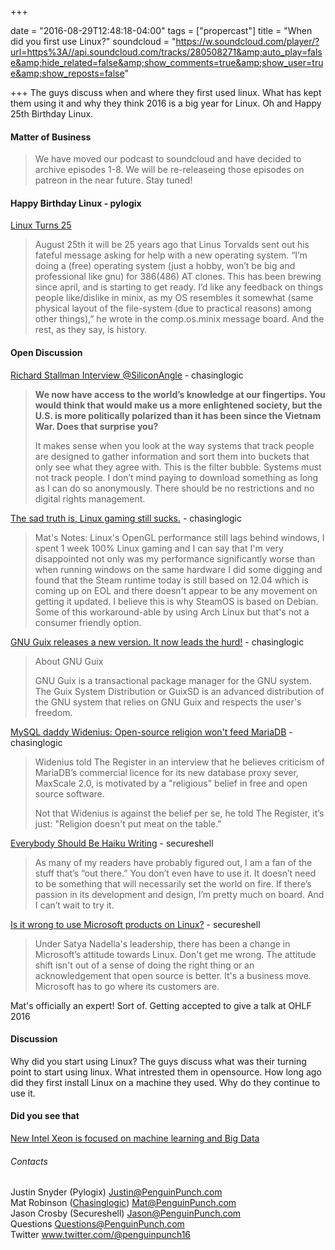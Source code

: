 +++

date = "2016-08-29T12:48:18-04:00" tags = ["propercast"] title = "When did you first use Linux?"
soundcloud = "https://w.soundcloud.com/player/?url=https%3A//api.soundcloud.com/tracks/280508271&amp;auto_play=false&amp;hide_related=false&amp;show_comments=true&amp;show_user=true&amp;show_reposts=false"

+++
The guys discuss when and where they first used linux. What has kept them using it and why they think 2016 is a big year for Linux. Oh and Happy 25th Birthday Linux. 

#### Matter of Business

> We have moved our podcast to soundcloud and have decided to archive episodes 1-8.  We will be re-releaseing those episodes on patreon in the near future. Stay tuned!

#### Happy Birthday Linux - pylogix
[Linux Turns 25](https://techcrunch.com/2016/08/22/happy-25th-birthday-linux/)

> August 25th it will be 25 years ago that Linus Torvalds sent out his fateful message asking for help with a new operating system. “I’m doing a (free) operating system (just a hobby, won’t be big and professional like gnu) for 386(486) AT clones. This has been brewing since april, and is starting to get ready. I’d like any feedback on things people like/dislike in minix, as my OS resembles it somewhat (same physical layout of the file-system (due to practical reasons) among other things),” he wrote in the comp.os.minix message board. And the rest, as they say, is history. 

#### Open Discussion

[Richard Stallman Interview @SiliconAngle](http://siliconangle.com/blog/2016/04/28/gnu-founder-stallman-open-source-is-not-free-software/) - chasinglogic

> **We now have access to the world’s knowledge at our fingertips. You would think that would make us a more enlightened society, but the U.S. is more politically polarized than it has been since the Vietnam War. Does that surprise you?**
> 
> It makes sense when you look at the way systems that track people are designed to gather information and sort them into buckets that only see what they agree with. This is the filter bubble. Systems must not track people. I don’t mind paying to download something as long as I can do so anonymously. There should be no restrictions and no digital rights management.

[The sad truth is, Linux gaming still sucks.](http://www.phoronix.com/scan.php?page=article&item=intel-skl-win10anv&num=1) - chasinglogic

> Mat's Notes: Linux's OpenGL performance still lags behind windows, I spent 1 week 100% Linux gaming and I can say that I'm very disappointed not only was my performance significantly worse than when running windows on the same hardware I did some digging and found that the Steam runtime today is still based on 12.04 which is coming up on EOL and there doesn't appear to be any movement on getting it updated. I believe this is why SteamOS is based on Debian. Some of this workaround-able by using Arch Linux but that's not a consumer friendly option.

[GNU Guix releases a new version. It now leads the hurd!](http://savannah.gnu.org/forum/forum.php?forum_id=8635) - chasinglogic

> About GNU Guix
>
> GNU Guix is a transactional package manager for the GNU system. The Guix System Distribution or GuixSD is an advanced distribution of the GNU system that relies on GNU Guix and respects the user's freedom. 

[MySQL daddy Widenius: Open-source religion won't feed MariaDB](http://www.theregister.co.uk/2016/08/24/monty_interview/) - chasinglogic

> Widenius told The Register in an interview that he believes criticism of MariaDB’s commercial licence for its new database proxy sever, MaxScale 2.0, is motivated by a "religious" belief in free and open source software.
>
> Not that Widenius is against the belief per se, he told The Register, it’s just: "Religion doesn't put meat on the table."

[Everybody Should Be Haiku Writing](https://freedompenguin.com/articles/distro-review/everybody-haiku-writing/) - secureshell

>As many of my readers have probably figured out, I am a fan of the stuff that’s “out there.” You don’t even have to use it. It doesn’t need to be something that will necessarily set the world on fire. If there’s passion in its development and design, I’m pretty much on board. And I can’t wait to try it.

[Is it wrong to use Microsoft products on Linux?](http://www.cio.com/article/3107109/linux/is-it-wrong-to-use-microsoft-products-on-linux.html) - secureshell

>Under Satya Nadella's leadership, there has been a change in Microsoft’s attitude towards Linux. Don't get me wrong. The attitude shift isn't out of a sense of doing the right thing or an acknowledgement that open source is better. It's a business move. Microsoft has to go where its customers are.

Mat's officially an expert! Sort of. Getting accepted to give a talk at OHLF 2016

#### Discussion
Why did you start using Linux?
The guys discuss what was their turning point to start using linux. What intrested them in opensource. How long ago did they first install Linux on a machine they used. Why do they continue to use it. 

#### Did you see that
[New Intel Xeon is focused on machine learning and Big Data](http://www.forbes.com/sites/aarontilley/2016/08/17/intel-takes-aim-at-nvidia-again-with-new-ai-chip-and-baidu-partnership/#676aa9ac4f5a)

###### Contacts
Justin Snyder (Pylogix) Justin@PenguinPunch.com  
Mat Robinson ([Chasinglogic](https://twitter.com/chasinglogic)) Mat@PenguinPunch.com  
Jason Crosby (Secureshell) Jason@PenguinPunch.com  
Questions Questions@PenguinPunch.com  
Twitter www.twitter.com/@penguinpunch16  
